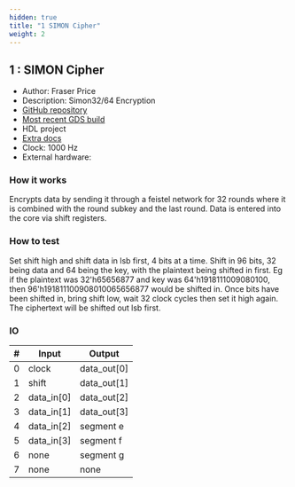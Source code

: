 ```yaml
---
hidden: true
title: "1 SIMON Cipher"
weight: 2
---
```


## 1 : SIMON Cipher

* Author: Fraser Price
* Description: Simon32/64 Encryption
* [GitHub repository](https://github.com/Fraserbc/tt02-simon)
* [Most recent GDS build](https://github.com/Fraserbc/tt02-simon/actions/runs/3429009161)
* HDL project
* [Extra docs]()
* Clock: 1000 Hz
* External hardware: 



### How it works

Encrypts data by sending it through a feistel network for 32 rounds where it is combined with the round subkey and the last round. Data is entered into the core via shift registers.


### How to test

Set shift high and shift data in lsb first, 4 bits at a time. Shift in 96 bits, 32 being data and 64 being the key, with the plaintext being shifted in first. Eg if the plaintext was 32'h65656877 and key was 64'h1918111009080100, then 96'h191811100908010065656877 would be shifted in. Once bits have been shifted in, bring shift low, wait 32 clock cycles then set it high again. The ciphertext will be shifted out lsb first.


### IO

| # | Input        | Output       |
|---|--------------|--------------|
| 0 | clock  | data_out[0] |
| 1 | shift  | data_out[1] |
| 2 | data_in[0]  | data_out[2] |
| 3 | data_in[1]  | data_out[3] |
| 4 | data_in[2]  | segment e |
| 5 | data_in[3]  | segment f |
| 6 | none  | segment g |
| 7 | none  | none |
